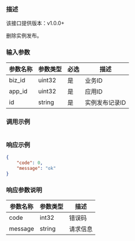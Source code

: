 ### 描述
该接口提供版本：v1.0.0+
 
删除实例发布。

### 输入参数
| 参数名称     | 参数类型     | 必选   | 描述             |
| ------------ | ------------ | ------ | ---------------- |
| biz_id         | uint32       | 是     | 业务ID     |
| app_id         | uint32       | 是     | 应用ID     |
| id         | string       | 是     | 实例发布记录ID     |


### 调用示例
```json
```

### 响应示例
```json
{
    "code": 0,
    "message": "ok"
}
```

### 响应参数说明
| 参数名称     | 参数类型   | 描述                           |
| ------------ | ---------- | ------------------------------ |
|      code        |      int32      |            错误码                   |
|      message        |      string      |             请求信息                  |
